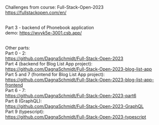 Challenges from course: Full-Stack-Open-2023 </br>
https://fullstackopen.com/en/ </br></br>

Part 3 - backend of Phonebook application </br>
demo: https://wvyk5e-3001.csb.app/ </br></br>

Other parts:</br>
Part 0 - 2:</br>
https://github.com/DagnaSchmidt/Full-Stack-Open-2023</br>
Part 4 (backend for Blog List App project):</br>
https://github.com/DagnaSchmidt/Full-Stack-Open-2023-blog-list-app</br>
Part 5 and 7 (frontend for Blog List App project): </br>
https://github.com/DagnaSchmidt/Full-Stack-Open-2023-blog-list-app-frontend</br>
Part 6 - 7:</br>
https://github.com/DagnaSchmidt/Full-Stack-Open-2023-part6</br>
Part 8 (GraphQL):</br>
https://github.com/DagnaSchmidt/Full-Stack-Open-2023-GraphQL</br>
Part 9 (typescript):</br>
https://github.com/DagnaSchmidt/Full-Stack-Open-2023-typescript</br>
